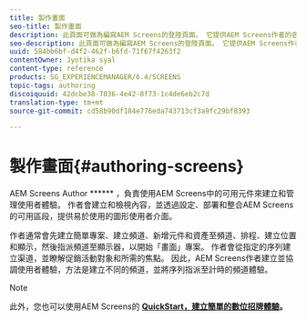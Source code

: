 ```yaml
---
title: 製作畫面
seo-title: 製作畫面
description: 此頁面可做為編寫AEM Screens的登陸頁面。 它提供AEM Screens作者的各種角色和責任的概觀。
seo-description: 此頁面可做為編寫AEM Screens的登陸頁面。 它提供AEM Screens作者的各種角色和責任的概觀。
uuid: 584bb6bf-d4f2-462f-b6fd-71f67f4263f2
contentOwner: Jyotika syal
content-type: reference
products: SG_EXPERIENCEMANAGER/6.4/SCREENS
topic-tags: authoring
discoiquuid: 42dcbe38-7036-4e42-8f73-1c4de6eb2c7d
translation-type: tm+mt
source-git-commit: cd58b90df184e776eda743713cf3a9fc29bf8393

---
```



# 製作畫面{#authoring-screens}

AEM Screens Author ****** ，負責使用AEM Screens中的可用元件來建立和管理使用者體驗。 作者會建立和檢視內容，並透過設定、部署和整合AEM Screens的可用區段，提供易於使用的圖形使用者介面。

作者通常會先建立簡單專案、建立頻道、新增元件和資產至頻道、排程、建立位置和顯示，然後指派頻道至顯示器，以開始「畫面」專案。 作者會從指定的序列建立渠道，並瞭解促銷活動對象和所需的焦點。 因此，AEM Screens作者建立並協調使用者體驗，方法是建立不同的頻道，並將序列指派至計時的頻道體驗。

>[!NOTE]
>
>此外，您也可以使用AEM Screens的 **[QuickStart，建立簡單的數位招牌體驗](/help/screens/kickstart-for-aem-screens.md)。**
